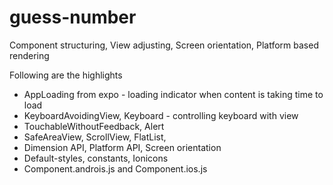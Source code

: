 # guess-number

Component structuring, View adjusting, Screen orientation, Platform based rendering

Following are the highlights

* AppLoading from expo - loading indicator when content is taking time to load
* KeyboardAvoidingView, Keyboard - controlling keyboard with view
* TouchableWithoutFeedback, Alert
* SafeAreaView, ScrollView, FlatList, 
* Dimension API, Platform API, Screen orientation
* Default-styles, constants, Ionicons
* Component.androis.js and Component.ios.js
